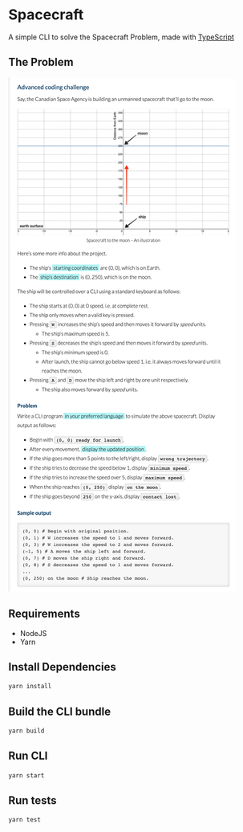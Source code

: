 # Spacecraft

A simple CLI to solve the Spacecraft Problem, made with [TypeScript](https://www.typescriptlang.org/)

## The Problem

![image](./problem.png)

## Requirements

* NodeJS
* Yarn

## Install Dependencies

```sh
yarn install
```

## Build the CLI bundle

```sh
yarn build
```

## Run CLI

```sh
yarn start
```

## Run tests

```sh
yarn test
```
